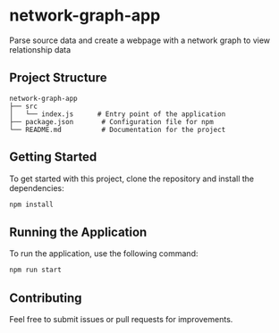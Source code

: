 # network-graph-app
Parse source data and create a webpage with a network graph to view relationship data

## Project Structure

```
network-graph-app
├── src
│   └── index.js      # Entry point of the application
├── package.json       # Configuration file for npm
└── README.md          # Documentation for the project
```

## Getting Started

To get started with this project, clone the repository and install the dependencies:

```bash
npm install
```

## Running the Application

To run the application, use the following command:

```bash
npm run start
```

## Contributing

Feel free to submit issues or pull requests for improvements.
